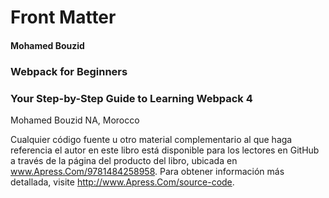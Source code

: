 # Front Matter

#### Mohamed Bouzid
### Webpack for Beginners
### Your Step-by-Step Guide to Learning Webpack 4

Mohamed Bouzid
NA, Morocco

Cualquier código fuente u otro material complementario al que haga referencia el autor en este libro está disponible para los lectores en GitHub a través de la página del producto del libro, ubicada en www.Apress.Com/9781484258958. Para obtener información más detallada, visite http://www.Apress.Com/source-code.

